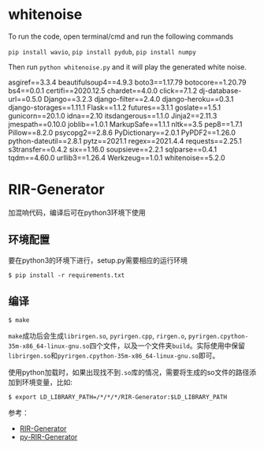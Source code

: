 # whitenoise

To run the code, open terminal/cmd and run the following commands

 `pip install wavio`,
 `pip install pydub`,
 `pip install numpy`
 
 Then run `python whitenoise.py` and it will play the generated white noise.

asgiref==3.3.4
beautifulsoup4==4.9.3
boto3==1.17.79
botocore==1.20.79
bs4==0.0.1
certifi==2020.12.5
chardet==4.0.0
click==7.1.2
dj-database-url==0.5.0
Django==3.2.3
django-filter==2.4.0
django-heroku==0.3.1
django-storages==1.11.1
Flask==1.1.2
futures==3.1.1
goslate==1.5.1
gunicorn==20.1.0
idna==2.10
itsdangerous==1.1.0
Jinja2==2.11.3
jmespath==0.10.0
joblib==1.0.1
MarkupSafe==1.1.1
nltk==3.5
pep8==1.7.1
Pillow==8.2.0
psycopg2==2.8.6
PyDictionary==2.0.1
PyPDF2==1.26.0
python-dateutil==2.8.1
pytz==2021.1
regex==2021.4.4
requests==2.25.1
s3transfer==0.4.2
six==1.16.0
soupsieve==2.2.1
sqlparse==0.4.1
tqdm==4.60.0
urllib3==1.26.4
Werkzeug==1.0.1
whitenoise==5.2.0






# RIR-Generator

加混响代码，编译后可在python3环境下使用

## 环境配置

要在python3的环境下进行，setup.py需要相应的运行环境

```
$ pip install -r requirements.txt
```

## 编译

```
$ make
```

`make`成功后会生成`librirgen.so`, `pyrirgen.cpp`, `rirgen.o`, `pyrirgen.cpython-35m-x86_64-linux-gnu.so`四个文件，以及一个文件夹`build`。实际使用中保留`librirgen.so`和`pyrirgen.cpython-35m-x86_64-linux-gnu.so`即可。

使用python加载时，如果出现找不到`.so`库的情况，需要将生成的so文件的路径添加到环境变量，比如:

```
$ export LD_LIBRARY_PATH=/*/*/*/RIR-Generator:$LD_LIBRARY_PATH
```


参考：
- [RIR-Generator](https://github.com/ehabets/RIR-Generator/tree/5eb70f066b74ff18c2be61c97e8e666f8492c149)
- [py-RIR-Generator](https://github.com/srikanthrajch/py-RIR-Generator)
